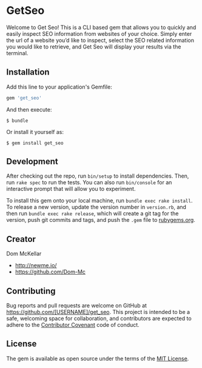 # GetSeo

Welcome to Get Seo! This is a CLI based gem that allows you to quickly and easily inspect SEO information from websites of your choice. Simply enter the url of a website you’d like to inspect, select the SEO related information you would like to retrieve, and Get Seo will display your results via the terminal.

## Installation

Add this line to your application's Gemfile:

```ruby
gem 'get_seo'
```

And then execute:

    $ bundle

Or install it yourself as:

    $ gem install get_seo


## Development

After checking out the repo, run `bin/setup` to install dependencies. Then, run `rake spec` to run the tests. You can also run `bin/console` for an interactive prompt that will allow you to experiment.

To install this gem onto your local machine, run `bundle exec rake install`. To release a new version, update the version number in `version.rb`, and then run `bundle exec rake release`, which will create a git tag for the version, push git commits and tags, and push the `.gem` file to [rubygems.org](https://rubygems.org).

## Creator

Dom McKellar
* <http://newme.io/>
* <https://github.com/Dom-Mc>

## Contributing

Bug reports and pull requests are welcome on GitHub at https://github.com/[USERNAME]/get_seo. This project is intended to be a safe, welcoming space for collaboration, and contributors are expected to adhere to the [Contributor Covenant](http://contributor-covenant.org) code of conduct.


## License

The gem is available as open source under the terms of the [MIT License](http://opensource.org/licenses/MIT).
